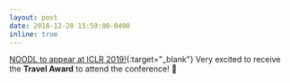 ```yaml
---
layout: post
date: 2018-12-20 15:59:00-0400
inline: true
---
```


[NOODL to appear at ICLR 2019!](https://openreview.net/forum?id=HJeu43ActQ&noteId=ByxrhUoBe4){:target="\_blank"} Very excited to receive the <b>Travel Award</b> to attend the conference! :star2: 
